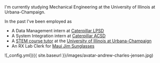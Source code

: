 I'm currently studying Mechanical Engineering at the University of Illinois at Urbana-Champaign. 

In the past I've been employed as
  *  A Data Management intern at [Caterpillar LPSD](http://www.caterpillar.com/)
  *  A System Integration intern at [Caterpillar ACSD](http://www.caterpillar.com/)
  *  A [STEM course tutor](http://care.engineering.illinois.edu/) at the [University of Illinois at Urbana-Champaign](http://illinois.edu/) 
  *  An RX Lab Clerk for [Maui Jim Sunglasses](https://www.mauijim.com/)

![_config.yml]({{ site.baseurl }}/images/avatar-andrew-charles-jensen.jpg)